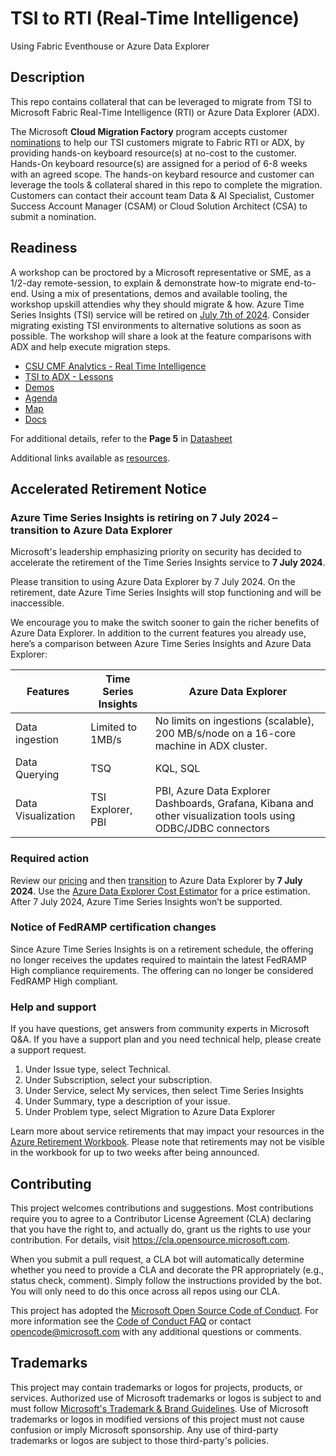 # TSI to RTI (Real-Time Intelligence)
Using Fabric Eventhouse or Azure Data Explorer

## Description
This repo contains collateral that can be leveraged to migrate from TSI to Microsoft Fabric Real-Time Intelligence (RTI) or Azure Data Explorer (ADX). 

The Microsoft **Cloud Migration Factory** program accepts customer [nominations](https://aka.ms/cmf) to help our TSI customers migrate to Fabric RTI or ADX, by providing hands-on keyboard resource(s) at no-cost to the customer. Hands-On keyboard resource(s) are assigned for a period of 6-8 weeks with an agreed scope. The hands-on keybard resource and customer can leverage the tools & collateral shared in this repo to complete the migration. Customers can contact their account team Data & AI Specialist, Customer Success Account Manager (CSAM) or Cloud Solution Architect (CSA) to submit a nomination. 

## Readiness
A workshop can be proctored by a Microsoft representative or SME, as a 1/2-day remote-session, to explain & demonstrate how-to migrate end-to-end. Using a mix of presentations, demos and available tooling, the workshop upskill attendies why they should migrate & how. Azure Time Series Insights (TSI) service will be retired on [July 7th of 2024](https://aka.ms/tsi2adx). Consider migrating existing TSI environments to alternative solutions as soon as possible. The workshop will share a look at the feature comparisons with ADX and help execute migration steps.

- [CSU CMF Analytics - Real Time Intelligence](PPTs/CSU%20CMF%20Analytics%20-%20Real%20Time%20Intelligence.pdf)
- [TSI to ADX - Lessons](PPTs/TSI%20to%20ADX%20-%20Lessons.pptx)
- [Demos](PPTs/Demos.md)
- [Agenda](PPTs/Agenda.md)
- [Map](PPTs/Map.md)
- [Docs](https://aka.ms/tsi2adx)

For additional details, refer to the **Page 5** in [Datasheet](PPTs/Datasheet-CIP-ADX-Onboarding.pdf)

Additional links available as [resources](resources.md).

## Accelerated Retirement Notice
### Azure Time Series Insights is retiring on 7 July 2024 – transition to Azure Data Explorer 

Microsoft's leadership emphasizing priority on security has decided to accelerate the retirement of the Time Series Insights service to **7 July 2024**.

Please transition to using Azure Data Explorer by 7 July 2024. On the retirement, date Azure Time Series Insights will stop functioning and will be inaccessible.

We encourage you to make the switch sooner to gain the richer benefits of Azure Data Explorer. In addition to the current features you already use, here’s a comparison between Azure Time Series Insights and Azure Data Explorer:

| Features	| Time Series Insights |	Azure Data Explorer |
| --- | --- | --- |
| Data ingestion	| Limited to 1MB/s	| No limits on ingestions (scalable), 200 MB/s/node on a 16-core machine in ADX cluster.|
| Data Querying	| TSQ | KQL, SQL |
| Data Visualization | TSI Explorer, PBI | PBI, Azure Data Explorer Dashboards, Grafana, Kibana and other visualization tools using ODBC/JDBC connectors |

### Required action 
Review our [pricing](https://azure.microsoft.com/pricing/details/data-explorer/) and then [transition](https://learn.microsoft.com/azure/time-series-insights/migration-to-adx) to Azure Data Explorer by **7 July 2024**. Use the [Azure Data Explorer Cost Estimator](https://dataexplorer.azure.com/AzureDataExplorerCostEstimator.html) for a price estimation. After 7 July 2024, Azure Time Series Insights won’t be supported. 

### Notice of FedRAMP certification changes 
Since Azure Time Series Insights is on a retirement schedule, the offering no longer receives the updates required to maintain the latest FedRAMP High compliance requirements. The offering can no longer be considered FedRAMP High compliant.

### Help and support 
If you have questions, get answers from community experts in Microsoft Q&A. If you have a support plan and you need technical help, please create a support request. 
1.	Under Issue type, select Technical.
2.	Under Subscription, select your subscription.
3.	Under Service, select My services, then select Time Series Insights
4.	Under Summary, type a description of your issue.
5.	Under Problem type, select Migration to Azure Data Explorer

Learn more about service retirements that may impact your resources in the [Azure Retirement Workbook](https://aka.ms/ServicesRetirementWorkbook). Please note that retirements may not be visible in the workbook for up to two weeks after being announced.



## Contributing

This project welcomes contributions and suggestions.  Most contributions require you to agree to a
Contributor License Agreement (CLA) declaring that you have the right to, and actually do, grant us
the rights to use your contribution. For details, visit https://cla.opensource.microsoft.com.

When you submit a pull request, a CLA bot will automatically determine whether you need to provide
a CLA and decorate the PR appropriately (e.g., status check, comment). Simply follow the instructions
provided by the bot. You will only need to do this once across all repos using our CLA.

This project has adopted the [Microsoft Open Source Code of Conduct](https://opensource.microsoft.com/codeofconduct/).
For more information see the [Code of Conduct FAQ](https://opensource.microsoft.com/codeofconduct/faq/) or
contact [opencode@microsoft.com](mailto:opencode@microsoft.com) with any additional questions or comments.

## Trademarks

This project may contain trademarks or logos for projects, products, or services. Authorized use of Microsoft 
trademarks or logos is subject to and must follow 
[Microsoft's Trademark & Brand Guidelines](https://www.microsoft.com/en-us/legal/intellectualproperty/trademarks/usage/general).
Use of Microsoft trademarks or logos in modified versions of this project must not cause confusion or imply Microsoft sponsorship.
Any use of third-party trademarks or logos are subject to those third-party's policies.
